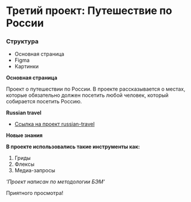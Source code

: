 # Третий проект: Путешествие по России

### Структура
* Основная страница
* Figma
* Картинки

**Основная страница**

Проект о путешествии по России.
В проекте рассказывается о местах, которые обязательно должен посетить любой человек, который собирается посетить Россию. 

**Russian travel**

* [Ссылка на проект russian-travel](https://llgrish.github.io/russian-travel/)

**Новые знания**

__В проекте использовались такие инструменты как:__
  
1. Гриды
2. Флексы 
3. Медиа-запросы 

_'Проект написан по методологии БЭМ'_


Приятного просмотра!

